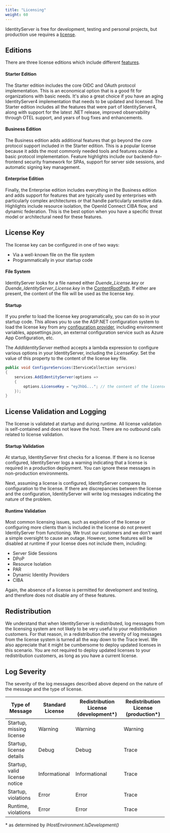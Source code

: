 ```yaml
---
title: "Licensing"
weight: 60
---
```


IdentityServer is free for development, testing and personal projects, but production use
requires a [license](https://duendesoftware.com/products/identityserver). 

## Editions
There are three license editions which include different [features](https://duendesoftware.com/products/features).

#### Starter Edition
The Starter edition includes the core OIDC and OAuth protocol implementation. This is an
economical option that is a good fit for organizations with basic needs. It's also a great
choice if you have an aging IdentityServer4 implementation that needs to be updated and
licensed. The Starter edition includes all the features that were part of
IdentityServer4, along with support for the latest .NET release, improved observability
through OTEL support, and years of bug fixes and enhancements. 

#### Business Edition
The Business edition adds additional features that go beyond the core protocol support
included in the Starter edition. This is a popular license because it adds the most
commonly needed tools and features outside a basic protocol implementation. Feature
highlights include our backend-for-frontend security framework for SPAs, support for
server side sessions, and automatic signing key management. 

#### Enterprise Edition
Finally, the Enterprise edition includes everything in the Business edition and adds
support for features that are typically used by enterprises with particularly complex
architectures or that handle particularly sensitive data. Highlights include resource
isolation, the OpenId Connect CIBA flow, and dynamic federation. This is the best option
when you have a specific threat model or architectural need for these features.

## License Key
The license key can be configured in one of two ways:
* Via a well-known file on the file system
* Programmatically in your startup code

#### File System

IdentityServer looks for a file named either *Duende_License.key* or
*Duende_IdentityServer_License.key* in the
[ContentRootPath](https://learn.microsoft.com/en-us/dotnet/api/microsoft.extensions.hosting.ihostenvironment.contentrootpath?view=dotnet-plat-ext-8.0#microsoft-extensions-hosting-ihostenvironment-contentrootpath).
If either are present, the content of the file will be used as the license key.

#### Startup

If you prefer to load the license key programatically, you can do so in your startup code.
This allows you to use the ASP.NET configuration system to load the license key from any
[configuration
provider](https://learn.microsoft.com/en-us/aspnet/core/fundamentals/configuration/?view=aspnetcore-7.0#cp),
including environment variables, appsettings.json, an external configuration service such
as Azure App Configuration, etc.

The *AddIdentityServer* method accepts a lambda expression to configure various options in
your IdentityServer, including the *LicenseKey*. Set the value of this property to the
content of the license key file.

```csharp
public void ConfigureServices(IServiceCollection services)
{
    services.AddIdentityServer(options =>
    {
        options.LicenseKey = "eyJhbG..."; // the content of the license key file
    });
}
```

## License Validation and Logging

The license is validated at startup and during runtime. All license validation is
self-contained and does not leave the host. There are no outbound calls related to license
validation.

#### Startup Validation
At startup, IdentityServer first checks for a license. If there is no license configured,
IdentityServer logs a warning indicating that a license is required in a production
deployment. You can ignore these messages in non-production environments.

Next, assuming a license is configured, IdentityServer compares its configuration to the
license. If there are discrepancies between the license and the configuration,
IdentityServer will write log messages indicating the nature of the problem.


#### Runtime Validation
Most common licensing issues, such as expiration of the license or configuring more
clients than is included in the license do not prevent IdentityServer from functioning. We
trust our customers and we don't want a simple oversight to cause an outage. However, some
features will be disabled at runtime if your license does not include them, including:

- Server Side Sessions
- DPoP
- Resource Isolation
- PAR
- Dynamic Identity Providers 
- CIBA

Again, the absence of a license is permitted for development and testing, and therefore
does not disable any of these features.

## Redistribution
We understand that when IdentityServer is redistributed, log messages from the licensing
system are not likely to be very useful to your redistribution customers. For that reason,
in a redistribution the severity of log messages from the license system is turned all the
way down to the Trace level. We also appreciate that it might be cumbersome to deploy
updated licenses in this scenario. You are not required to deploy updated licenses to your
redistribution customers, as long as you have a current license.

## Log Severity

The severity of the log messages described above depend on the nature of the message and the type of
license.

| Type of Message              | Standard License        | Redistribution License (development*) | Redistribution License (production*) |
|------------------------------|-------------------------|--------------------------------------|---------------------------------------|
| Startup, missing license     | Warning                 | Warning                              | Warning                               |
| Startup, license details     | Debug                   | Debug                                | Trace                                 |
| Startup, valid license notice| Informational           | Informational                        | Trace                                 |
| Startup, violations          | Error                   | Error                                | Trace                                 |
| Runtime, violations          | Error                   | Error                                | Trace                                 |

\* as determined by *IHostEnvironment.IsDevelopment()*

